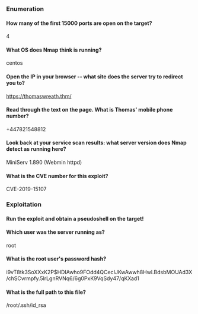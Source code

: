 ### Enumeration
#### How many of the first 15000 ports are open on the target?  
  4  
#### What OS does Nmap think is running?
centos  

#### Open the IP in your browser -- what site does the server try to redirect you to?
https://thomaswreath.thm/

#### Read through the text on the page. What is Thomas' mobile phone number?
+447821548812 

#### Look back at your service scan results: what server version does Nmap detect as running here?
MiniServ 1.890 (Webmin httpd)

#### What is the CVE number for this exploit?
CVE-2019-15107

### Exploitation

#### Run the exploit and obtain a pseudoshell on the target!
#### Which user was the server running as?
root

#### What is the root user's password hash?
i9vT8tk3SoXXxK2P$HDIAwho9FOdd4QCecIJKwAwwh8Hwl.BdsbMOUAd3X/chSCvrmpfy.5lrLgnRVNq6/6g0PxK9VqSdy47/qKXad1

#### What is the full path to this file?
/root/.ssh/id_rsa
